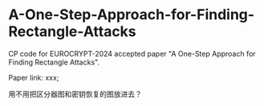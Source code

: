 # A-One-Step-Approach-for-Finding-Rectangle-Attacks

CP code for EUROCRYPT-2024 accepted paper "A One-Step Approach for Finding Rectangle Attacks".

Paper link: xxx;

用不用把区分器图和密钥恢复的图放进去？
